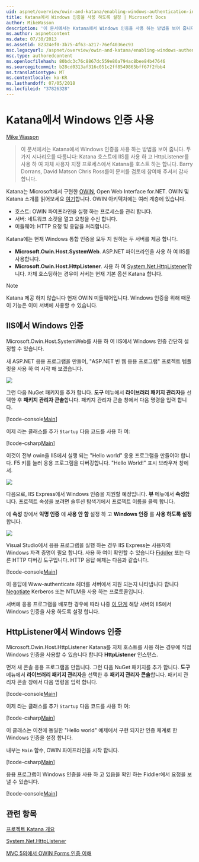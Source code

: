 ```yaml
---
uid: aspnet/overview/owin-and-katana/enabling-windows-authentication-in-katana
title: Katana에서 Windows 인증을 사용 하도록 설정 | Microsoft Docs
author: MikeWasson
description: '이 문서에서는 Katana에서 Windows 인증을 사용 하는 방법을 보여 줍니다. 두 가지 시나리오를 다룹니다: Katana 호스트에 IIS를 사용 하 여 및 자체 호스트 하는 캐 탈 HttpListener를 사용 하는 중...'
ms.author: aspnetcontent
ms.date: 07/30/2013
ms.assetid: 82324ef0-3b75-4f63-a217-76ef4036ec93
msc.legacyurl: /aspnet/overview/owin-and-katana/enabling-windows-authentication-in-katana
msc.type: authoredcontent
ms.openlocfilehash: 80bdc3c76c8867dc559e80a794ac8bee84b47646
ms.sourcegitcommit: b28cd0313af316c051c2ff8549865bff67f2fbb4
ms.translationtype: MT
ms.contentlocale: ko-KR
ms.lasthandoff: 07/05/2018
ms.locfileid: "37826328"
---
```

<a name="enabling-windows-authentication-in-katana"></a>Katana에서 Windows 인증 사용
====================
[Mike Wasson](https://github.com/MikeWasson)

> 이 문서에서는 Katana에서 Windows 인증을 사용 하는 방법을 보여 줍니다. 두 가지 시나리오를 다룹니다: Katana 호스트에 IIS를 사용 하 고 HttpListener를 사용 하 여 자체 사용자 지정 프로세스에서 Katana를 호스트 하는 합니다. Barry Dorrans, David Matson Chris Ross를이 문서를 검토에 참여해 주셔서 감사 합니다.


Katana는 Microsoft에서 구현한 [OWIN](http://owin.org/), Open Web Interface for.NET. OWIN 및 Katana 소개를 읽어보세요 [여기](an-overview-of-project-katana.md)합니다. OWIN 아키텍처에는 여러 계층에 있습니다.

- 호스트: OWIN 파이프라인을 실행 하는 프로세스를 관리 합니다.
- 서버: 네트워크 소켓을 열고 요청을 수신 합니다.
- 미들웨어: HTTP 요청 및 응답을 처리합니다.

Katana에는 현재 Windows 통합 인증을 모두 지 원하는 두 서버를 제공 합니다.

- **Microsoft.Owin.Host.SystemWeb**. ASP.NET 파이프라인을 사용 하 여 IIS를 사용합니다.
- **Microsoft.Owin.Host.HttpListener**. 사용 하 여 [System.Net.HttpListener](https://msdn.microsoft.com/library/system.net.httplistener.aspx)합니다. 자체 호스팅하는 경우이 서버는 현재 기본 옵션 Katana 합니다.

> [!NOTE]
> Katana 제공 하지 않습니다 현재 OWIN 미들웨어입니다. Windows 인증을 위해 때문이 기능은 이미 서버에 사용할 수 있습니다.


## <a name="windows-authentication-in-iis"></a>IIS에서 Windows 인증

Microsoft.Owin.Host.SystemWeb를 사용 하 여 IIS에서 Windows 인증 간단히 설정할 수 있습니다.

새 ASP.NET 응용 프로그램을 만들어, "ASP.NET 빈 웹 응용 프로그램" 프로젝트 템플릿을 사용 하 여 시작 해 보겠습니다.

![](enabling-windows-authentication-in-katana/_static/image1.png)

그런 다음 NuGet 패키지를 추가 합니다. **도구** 메뉴에서 **라이브러리 패키지 관리자**을 선택한 후 **패키지 관리자 콘솔**합니다. 패키지 관리자 콘솔 창에서 다음 명령을 입력 합니다.

[!code-console[Main](enabling-windows-authentication-in-katana/samples/sample1.cmd)]

이제 라는 클래스를 추가 `Startup` 다음 코드를 사용 하 여:

[!code-csharp[Main](enabling-windows-authentication-in-katana/samples/sample2.cs)]

이것이 전부 owin을 IIS에서 실행 되는 "Hello world" 응용 프로그램을 만들어야 합니다. F5 키를 눌러 응용 프로그램을 디버깅합니다. "Hello World!" 표시 브라우저 창에서.

![](enabling-windows-authentication-in-katana/_static/image2.png)

다음으로, IIS Express에서 Windows 인증을 지원할 예정입니다. **뷰** 메뉴에서 **속성**합니다. 프로젝트 속성을 보려면 솔루션 탐색기에서 프로젝트 이름을 클릭 합니다.

에 **속성** 창에서 **익명 인증** 에 **사용 안 함** 설정 하 고 **Windows 인증** 를  **사용 하도록 설정**합니다.

![](enabling-windows-authentication-in-katana/_static/image3.png)

Visual Studio에서 응용 프로그램을 실행 하는 경우 IIS Express는 사용자의 Windows 자격 증명이 필요 합니다. 사용 하 여이 확인할 수 있습니다 [Fiddler](http://fiddler2.com/home) 또는 다른 HTTP 디버깅 도구입니다. HTTP 응답 예제는 다음과 같습니다.

[!code-console[Main](enabling-windows-authentication-in-katana/samples/sample3.cmd?highlight=1,5-6)]

이 응답에 Www-authenticate 헤더를 서버에서 지원 되는지 나타냅니다 합니다 [Negotiate](http://www.ietf.org/rfc/rfc4559.txt) Kerberos 또는 NTLM을 사용 하는 프로토콜입니다.

서버에 응용 프로그램을 배포한 경우에 따라 나중 [이 단계](https://www.iis.net/configreference/system.webserver/security/authentication/windowsauthentication) 해당 서버의 IIS에서 Windows 인증을 사용 하도록 설정 합니다.

## <a name="windows-authentication-in-httplistener"></a>HttpListener에서 Windows 인증

Microsoft.Owin.Host.HttpListener Katana를 자체 호스트를 사용 하는 경우에 직접 Windows 인증을 사용할 수 있습니다 합니다 **HttpListener** 인스턴스.

먼저 새 콘솔 응용 프로그램을 만듭니다. 그런 다음 NuGet 패키지를 추가 합니다. **도구** 메뉴에서 **라이브러리 패키지 관리자**을 선택한 후 **패키지 관리자 콘솔**합니다. 패키지 관리자 콘솔 창에서 다음 명령을 입력 합니다.

[!code-console[Main](enabling-windows-authentication-in-katana/samples/sample4.cmd)]

이제 라는 클래스를 추가 `Startup` 다음 코드를 사용 하 여:

[!code-csharp[Main](enabling-windows-authentication-in-katana/samples/sample5.cs)]

이 클래스는 이전에 동일한 "Hello world" 예제에서 구현 되지만 인증 체계로 한 Windows 인증을 설정 합니다.

내부는 `Main` 함수, OWIN 파이프라인을 시작 합니다.

[!code-csharp[Main](enabling-windows-authentication-in-katana/samples/sample6.cs)]

응용 프로그램이 Windows 인증을 사용 하 고 있음을 확인 하는 Fiddler에서 요청을 보낼 수 있습니다.

[!code-console[Main](enabling-windows-authentication-in-katana/samples/sample7.cmd?highlight=1,4-5)]

## <a name="related-topics"></a>관련 항목

[프로젝트 Katana 개요](an-overview-of-project-katana.md)

[System.Net.HttpListener](https://msdn.microsoft.com/library/system.net.httplistener.aspx)

[MVC 5의에서 OWIN Forms 인증 이해](https://blogs.msdn.com/b/webdev/archive/2013/07/03/understanding-owin-forms-authentication-in-mvc-5.aspx)
